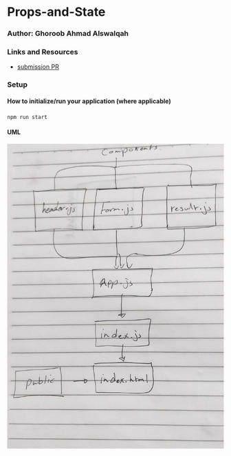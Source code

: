 # Props-and-State

### Author: Ghoroob Ahmad Alswalqah

### Links and Resources

- [submission PR]()

### Setup

#### How to initialize/run your application (where applicable)

`npm run start`

#### UML

![UML](ppp.jpg)